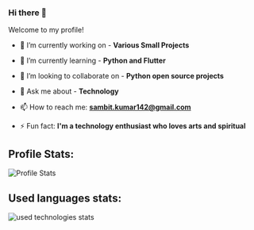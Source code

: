 ### Hi there 👋

Welcome to my profile!

- 🔭 I’m currently working on - **Various Small Projects**
<!--  -->
- 🌱 I’m currently learning - **Python and Flutter**
<!--  -->
- 👯 I’m looking to collaborate on - **Python open source projects**
<!-- - 🤔 I’m looking for help with ... -->
- 💬 Ask me about - **Technology**
<!--  -->
- 📫 How to reach me: **sambit.kumar142@gmail.com**
<!-- - 😄 Pronouns: ... -->
<!--  -->
- ⚡ Fun fact: **I'm a technology enthusiast who loves arts and spiritual**

## Profile Stats:

![Profile Stats](https://github-readme-stats.vercel.app/api?username=sambit-git&show_icons=true&bg_color=100,FFA500,fff,050&text_color=000&icon_color=00f&title_color=000 "Sambit Kumar")

## Used languages stats:

![used technologies stats](https://github-readme-stats.vercel.app/api/top-langs/?username=sambit-git&layout=compact&theme=flag-india "Sambit Kumar")
